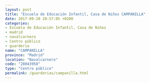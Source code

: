 ```yaml
---
layout: post
title: "Escuela de Educación Infantil, Casa de Niños CAMPANILLA"
date: 2017-09-20 20:57:05 +0200
categories:
- Escuela de Educación Infantil, Casa de Niños
- madrid
- navalcarnero
- Centro público
- guarderia
name: "CAMPANILLA"
province: "Madrid"
location: "Navalcarnero"
code: "28043958"
type: "Centro público"
permalink: /guarderias/campanilla.html
---
```

